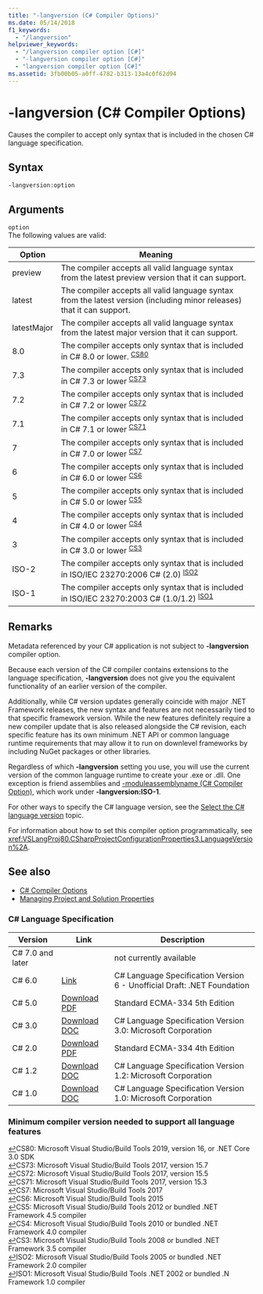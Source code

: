 ```yaml
---
title: "-langversion (C# Compiler Options)"
ms.date: 05/14/2018
f1_keywords: 
  - "/langversion"
helpviewer_keywords: 
  - "/langversion compiler option [C#]"
  - "-langversion compiler option [C#]"
  - "langversion compiler option [C#]"
ms.assetid: 3fb00b05-a0ff-4782-b313-13a4c0f62d94
---
```

# -langversion (C# Compiler Options)

Causes the compiler to accept only syntax that is included in the chosen C# language specification.  
  
## Syntax  

```console
-langversion:option  
```

## Arguments

 `option`  
 The following values are valid:  
  
|Option|Meaning|  
|------------|-------------|  
|preview|The compiler accepts all valid language syntax from the latest preview version that it can support.|
|latest|The compiler accepts all valid language syntax from the latest version (including minor releases) that it can support.|
|latestMajor|The compiler accepts all valid language syntax from the latest major version that it can support.|
|8.0|The compiler accepts only syntax that is included in C# 8.0 or lower. <sup id="TCS80">[CS80](#FCS80)</sup>|
|7.3|The compiler accepts only syntax that is included in C# 7.3 or lower <sup id="TCS73">[CS73](#FCS73)</sup>|
|7.2|The compiler accepts only syntax that is included in C# 7.2 or lower <sup id="TCS72">[CS72](#FCS72)</sup>|
|7.1|The compiler accepts only syntax that is included in C# 7.1 or lower <sup id="TCS71">[CS71](#FCS71)</sup>|
|7|The compiler accepts only syntax that is included in C# 7.0 or lower <sup id="TCS7">[CS7](#FCS7)</sup>|
|6|The compiler accepts only syntax that is included in C# 6.0 or lower <sup id="TCS6">[CS6](#FCS6)</sup>|
|5|The compiler accepts only syntax that is included in C# 5.0 or lower <sup id="TCS5">[CS5](#FCS5)</sup>|
|4|The compiler accepts only syntax that is included in C# 4.0 or lower <sup id="TCS4">[CS4](#FCS4)</sup>|
|3|The compiler accepts only syntax that is included in C# 3.0 or lower <sup id="TCS3">[CS3](#FCS3)</sup>|
|ISO-2|The compiler accepts only syntax that is included in ISO/IEC 23270:2006 C# (2.0) <sup id="TISO2">[ISO2](#FISO2)</sup>|
|ISO-1|The compiler accepts only syntax that is included in ISO/IEC 23270:2003 C# (1.0/1.2) <sup id="TISO1">[ISO1](#FISO1)</sup>|  

## Remarks

 Metadata referenced by your C# application is not subject to **-langversion** compiler option.  
  
 Because each version of the C# compiler contains extensions to the language specification, **-langversion** does not give you the equivalent functionality of an earlier version of the compiler.  

 Additionally, while C# version updates generally coincide with major .NET Framework releases, the new syntax and features are not necessarily tied to that specific framework version. While the new features definitely require a new compiler update that is also released alongside the C# revision, each specific feature has its own minimum .NET API or common language runtime requirements that may allow it to run on downlevel frameworks by including NuGet packages or other libraries.
  
 Regardless of which **-langversion** setting you use, you will use the current version of the common language runtime to create your .exe or .dll. One exception is friend assemblies and [-moduleassemblyname (C# Compiler Option)](../../../csharp/language-reference/compiler-options/moduleassemblyname-compiler-option.md), which work under **-langversion:ISO-1**.  

 For other ways to specify the C# language version, see the [Select the C# language version](../configure-language-version.md) topic.
  
 For information about how to set this compiler option programmatically, see <xref:VSLangProj80.CSharpProjectConfigurationProperties3.LanguageVersion%2A>.  

## See also

- [C# Compiler Options](index.md)
- [Managing Project and Solution Properties](/visualstudio/ide/managing-project-and-solution-properties)

### C# Language Specification

|Version|Link|Description|
|-------|----|-----------|
|C# 7.0 and later||not currently available|
|C# 6.0|[Link](../language-specification/index.md)|C# Language Specification Version 6 - Unofficial Draft: .NET Foundation|
|C# 5.0|[Download PDF](https://www.ecma-international.org/publications/files/ECMA-ST/ECMA-334.pdf)|Standard ECMA-334 5th Edition|
|C# 3.0|[Download DOC](https://download.microsoft.com/download/3/8/8/388e7205-bc10-4226-b2a8-75351c669b09/CSharp%20Language%20Specification.doc)|C# Language Specification Version 3.0: Microsoft Corporation|
|C# 2.0|[Download PDF](https://www.ecma-international.org/publications/files/ECMA-ST-ARCH/ECMA-334%204th%20edition%20June%202006.pdf)|Standard ECMA-334 4th Edition|
|C# 1.2|[Download DOC](https://www.ecma-international.org/publications/files/ECMA-ST-ARCH/ECMA-334%202nd%20edition%20December%202002.pdf)|C# Language Specification Version 1.2: Microsoft Corporation|
|C# 1.0|[Download DOC](https://www.ecma-international.org/publications/files/ECMA-ST-ARCH/ECMA-334%201st%20edition%20December%202001.pdf)|C# Language Specification Version 1.0: Microsoft Corporation|

### Minimum compiler version needed to support all language features

[↩](#TCS80)<a name="FCS80">CS80</a>: Microsoft Visual Studio/Build Tools 2019, version 16, or .NET Core 3.0 SDK  
[↩](#TCS73)<a name="FCS73">CS73</a>: Microsoft Visual Studio/Build Tools 2017, version 15.7  
[↩](#TCS72)<a name="FCS72">CS72</a>: Microsoft Visual Studio/Build Tools 2017, version 15.5  
[↩](#TCS71)<a name="FCS71">CS71</a>: Microsoft Visual Studio/Build Tools 2017, version 15.3  
[↩](#TCS7)<a name="FCS7">CS7</a>: Microsoft Visual Studio/Build Tools 2017  
[↩](#TCS6)<a name="FCS6">CS6</a>: Microsoft Visual Studio/Build Tools 2015  
[↩](#TCS5)<a name="FCS5">CS5</a>: Microsoft Visual Studio/Build Tools 2012 or bundled .NET Framework 4.5 compiler  
[↩](#TCS4)<a name="FCS4">CS4</a>: Microsoft Visual Studio/Build Tools 2010 or bundled .NET Framework 4.0 compiler  
[↩](#TCS3)<a name="FCS3">CS3</a>: Microsoft Visual Studio/Build Tools 2008 or bundled .NET Framework 3.5 compiler  
[↩](#TISO2)<a name="FISO2">ISO2</a>: Microsoft Visual Studio/Build Tools 2005 or bundled .NET Framework 2.0 compiler  
[↩](#TISO1)<a name="FISO1">ISO1</a>: Microsoft Visual Studio/Build Tools .NET 2002 or bundled .N Framework 1.0 compiler  
